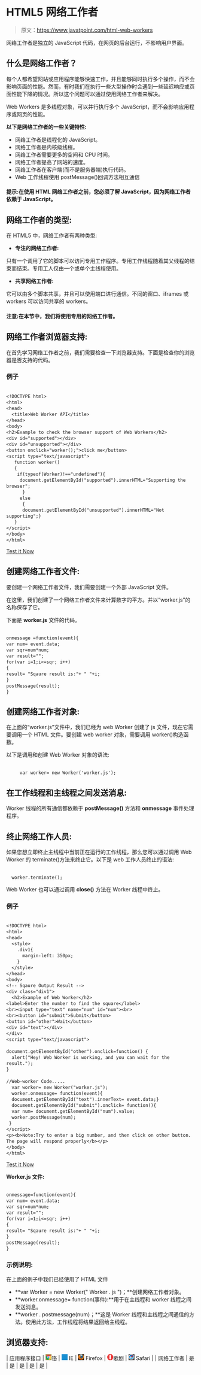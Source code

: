 # HTML5 网络工作者

> 原文：<https://www.javatpoint.com/html-web-workers>

网络工作者是独立的 JavaScript 代码，在网页的后台运行，不影响用户界面。

## 什么是网络工作者？

每个人都希望网站或应用程序能够快速工作，并且能够同时执行多个操作，而不会影响页面的性能。然而，有时我们在执行一些大型操作时会遇到一些延迟响应或页面性能下降的情况。所以这个问题可以通过使用网络工作者来解决。

Web Workers 是多线程对象，可以并行执行多个 JavaScript，而不会影响应用程序或网页的性能。

**以下是网络工作者的一些关键特性:**

*   网络工作者是线程化的 JavaScript。
*   网络工作者是内核级线程。
*   网络工作者需要更多的空间和 CPU 时间。
*   网络工作者提高了网站的速度。
*   网络工作者在客户端(而不是服务器端)执行代码。
*   Web 工作线程使用 postMessage()回调方法相互通信

#### 提示:在使用 HTML 网络工作者之前，您必须了解 JavaScript，因为网络工作者依赖于 JavaScript。

## 网络工作者的类型:

在 HTML5 中，网络工作者有两种类型:

*   **专注的网络工作者:**

只有一个调用了它的脚本可以访问专用工作程序。专用工作线程随着其父线程的结束而结束。专用工人仅由一个或单个主线程使用。

*   **共享网络工作者:**

它可以由多个脚本共享，并且可以使用端口进行通信。不同的窗口、iframes 或 workers 可以访问共享的 workers。

#### 注意:在本节中，我们将使用专用的网络工作者。

## 网络工作者浏览器支持:

在首先学习网络工作者之前，我们需要检查一下浏览器支持。下面是检查你的浏览器是否支持的代码。

### 例子

```

<!DOCTYPE html>
<html>
<head>
  <title>Web Worker API</title>
</head>
<body>
<h2>Example to check the browser support of Web Workers</h2>
<div id="supported"></div>
<div id="unsupported"></div>
<button onclick="worker();">click me</button>
<script type="text/javascript">
   function worker() 
   {
    if(typeof(Worker)!=="undefined"){
     document.getElementById("supported").innerHTML="Supporting the browser";
      }
     else
      {
      document.getElementById("unsupported").innerHTML="Not supporting";}
   }
</script>
</body>
</html>

```

[Test it Now](https://www.javatpoint.com/oprweb/test.jsp?filename=htmlwebworkers)

## 创建网络工作者文件:

要创建一个网络工作者文件，我们需要创建一个外部 JavaScript 文件。

在这里，我们创建了一个网络工作者文件来计算数字的平方。并以“worker.js”的名称保存了它。

下面是 **worker.js** 文件的代码。

```

onmessage =function(event){
var num= event.data;
var sqr=num*num;
var result="";
for(var i=1;i<=sqr; i++)
{
result= "Sqaure result is:"+ " "+i;
}
postMessage(result);
}

```

## 创建网络工作者对象:

在上面的“worker.js”文件中，我们已经为 web Worker 创建了 js 文件，现在它需要调用一个 HTML 文件。要创建 web worker 对象，需要调用 worker()构造函数。

以下是调用和创建 Web Worker 对象的语法:

```

     var worker= new Worker('worker.js');

```

## 在工作线程和主线程之间发送消息:

Worker 线程的所有通信都依赖于 **postMessage()** 方法和 **onmessage** 事件处理程序。

## 终止网络工作人员:

如果您想立即终止主线程中当前正在运行的工作线程，那么您可以通过调用 Web Worker 的 terminate()方法来终止它。以下是 web 工作人员终止的语法:

```

  worker.terminate(); 	

```

Web Worker 也可以通过调用 **close()** 方法在 Worker 线程中终止。

### 例子

```

<!DOCTYPE html>
<html>
<head>
  <style>
    .div1{
      margin-left: 350px;
    }
  </style>
</head>
<body>
<!-- Sqaure Output Result -->
<div class="div1">
  <h2>Example of Web Worker</h2>
<label>Enter the number to find the square</label>
<br><input type="text" name="num" id="num"><br>
<br><button id="submit">Submit</button>
<button id="other">Wait</button>
<div id="text"></div>
</div>
<script type="text/javascript">

document.getElementById("other").onclick=function() {
  alert("Hey! Web Worker is working, and you can wait for the result.");
}

//Web-worker Code.....
  var worker= new Worker("worker.js");
  worker.onmessage= function(event){
  document.getElementById("text").innerText= event.data;}
  document.getElementById("submit").onclick= function(){
  var num= document.getElementById("num").value;
  worker.postMessage(num);
 }
</script>
<p><b>Note:Try to enter a big number, and then click on other button. The page will respond properly</b></p>
</body>
</html>

```

[Test it Now](https://www.javatpoint.com/oprweb/test.jsp?filename=htmlwebworkers2)

**Worker.js 文件:**

```

onmessage=function(event){
var num= event.data;
var sqr=num*num;
var result="";
for(var i=1;i<=sqr; i++)
{
result= "Sqaure result is:"+ " "+i;
}
postMessage(result);
}

```

### 示例说明:

在上面的例子中我们已经使用了 HTML 文件

*   **var Worker = new Worker(" Worker . js ")；**创建网络工作者对象。
*   **worker.onmessage= function(事件):**用于在主线程和 worker 线程之间发送消息。
*   **worker . postmessage(num)；**这是 Worker 线程和主线程之间通信的方法。使用此方法，工作线程将结果返回给主线程。

## 浏览器支持:

| 应用程序接口 | ![chrome browser](img/4fbdc93dc2016c5049ed108e7318df19.png)铬 | ![ie browser](img/83dd23df1fe8373fd5bf054b2c1dd88b.png) IE | ![firefox browser](img/4f001fff393888a8a807ed29b28145d1.png) Firefox | ![opera browser](img/6cad4a592cc69a052056a0577b4aac65.png)歌剧 | ![safari browser](img/a0f6a9711a92203c5dc5c127fe9c9fca.png) Safari |
| 网络工作者 | 是 | 是 | 是 | 是 | 是 |